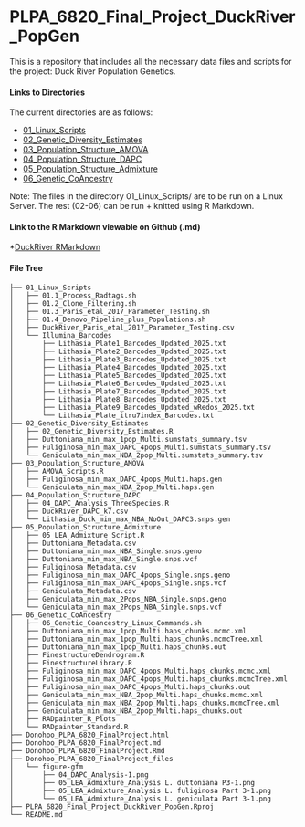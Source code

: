 # PLPA_6820_Final_Project_DuckRiver_PopGen

This is a repository that includes all the necessary data files and scripts for the project: Duck River Population Genetics.

#### Links to Directories
The current directories are as follows:

- [01_Linux_Scripts](https://github.com/sad0046/PLPA_6820_Final_Project_DuckRiver_PopGen/tree/main/01_Linux_Scripts)
- [02_Genetic_Diversity_Estimates](https://github.com/sad0046/PLPA_6820_Final_Project_DuckRiver_PopGen/tree/main/02_Genetic_Diversity_Estimates)
- [03_Population_Structure_AMOVA](https://github.com/sad0046/PLPA_6820_Final_Project_DuckRiver_PopGen/tree/main/03_Population_Structure_AMOVA)
- [04_Population_Structure_DAPC](https://github.com/sad0046/PLPA_6820_Final_Project_DuckRiver_PopGen/tree/main/04_Population_Structure_DAPC)
- [05_Population_Structure_Admixture](https://github.com/sad0046/PLPA_6820_Final_Project_DuckRiver_PopGen/tree/main/05_Population_Structure_Admixture)
- [06_Genetic_CoAncestry](https://github.com/sad0046/PLPA_6820_Final_Project_DuckRiver_PopGen/tree/main/06_Genetic_CoAncestry)

Note: The files in the directory 01_Linux_Scripts/ are to be run on a Linux Server. The rest (02-06) can be run + knitted using R Markdown.

#### Link to the R Markdown viewable on Github (.md)

*[DuckRiver RMarkdown](https://github.com/sad0046/PLPA_6820_Final_Project_DuckRiver_PopGen/blob/main/README.md)

#### File Tree

```
├── 01_Linux_Scripts
│   ├── 01.1_Process_Radtags.sh
│   ├── 01.2_Clone_Filtering.sh
│   ├── 01.3_Paris_etal_2017_Parameter_Testing.sh
│   ├── 01.4_Denovo_Pipeline_plus_Populations.sh
│   ├── DuckRiver_Paris_etal_2017_Parameter_Testing.csv
│   └── Illumina_Barcodes
│       ├── Lithasia_Plate1_Barcodes_Updated_2025.txt
│       ├── Lithasia_Plate2_Barcodes_Updated_2025.txt
│       ├── Lithasia_Plate3_Barcodes_Updated_2025.txt
│       ├── Lithasia_Plate4_Barcodes_Updated_2025.txt
│       ├── Lithasia_Plate5_Barcodes_Updated_2025.txt
│       ├── Lithasia_Plate6_Barcodes_Updated_2025.txt
│       ├── Lithasia_Plate7_Barcodes_Updated_2025.txt
│       ├── Lithasia_Plate8_Barcodes_Updated_2025.txt
│       ├── Lithasia_Plate9_Barcodes_Updated_wRedos_2025.txt
│       └── Lithasia_Plate_itru7index_Barcodes.txt
├── 02_Genetic_Diversity_Estimates
│   ├── 02_Genetic_Diversity_Estimates.R
│   ├── Duttoniana_min_max_1pop_Multi.sumstats_summary.tsv
│   ├── Fuliginosa_min_max_DAPC_4pops_Multi.sumstats_summary.tsv
│   └── Geniculata_min_max_NBA_2pop_Multi.sumstats_summary.tsv
├── 03_Population_Structure_AMOVA
│   ├── AMOVA_Scripts.R
│   ├── Fuliginosa_min_max_DAPC_4pops_Multi.haps.gen
│   └── Geniculata_min_max_NBA_2pop_Multi.haps.gen
├── 04_Population_Structure_DAPC
│   ├── 04_DAPC_Analysis_ThreeSpecies.R
│   ├── DuckRiver_DAPC_k7.csv
│   └── Lithasia_Duck_min_max_NBA_NoOut_DAPC3.snps.gen
├── 05_Population_Structure_Admixture
│   ├── 05_LEA_Admixture_Script.R
│   ├── Duttoniana_Metadata.csv
│   ├── Duttoniana_min_max_NBA_Single.snps.geno
│   ├── Duttoniana_min_max_NBA_Single.snps.vcf
│   ├── Fuliginosa_Metadata.csv
│   ├── Fuliginosa_min_max_DAPC_4pops_Single.snps.geno
│   ├── Fuliginosa_min_max_DAPC_4pops_Single.snps.vcf
│   ├── Geniculata_Metadata.csv
│   ├── Geniculata_min_max_2Pops_NBA_Single.snps.geno
│   └── Geniculata_min_max_2Pops_NBA_Single.snps.vcf
├── 06_Genetic_CoAncestry
│   ├── 06_Genetic_Coancestry_Linux_Commands.sh
│   ├── Duttoniana_min_max_1pop_Multi.haps_chunks.mcmc.xml
│   ├── Duttoniana_min_max_1pop_Multi.haps_chunks.mcmcTree.xml
│   ├── Duttoniana_min_max_1pop_Multi.haps_chunks.out
│   ├── FinestructureDendrogram.R
│   ├── FinestructureLibrary.R
│   ├── Fuliginosa_min_max_DAPC_4pops_Multi.haps_chunks.mcmc.xml
│   ├── Fuliginosa_min_max_DAPC_4pops_Multi.haps_chunks.mcmcTree.xml
│   ├── Fuliginosa_min_max_DAPC_4pops_Multi.haps_chunks.out
│   ├── Geniculata_min_max_NBA_2pop_Multi.haps_chunks.mcmc.xml
│   ├── Geniculata_min_max_NBA_2pop_Multi.haps_chunks.mcmcTree.xml
│   ├── Geniculata_min_max_NBA_2pop_Multi.haps_chunks.out
│   ├── RADpainter_R_Plots
│   └── RADpainter_Standard.R
├── Donohoo_PLPA_6820_FinalProject.html
├── Donohoo_PLPA_6820_FinalProject.md
├── Donohoo_PLPA_6820_FinalProject.Rmd
├── Donohoo_PLPA_6820_FinalProject_files
│   └── figure-gfm
│       ├── 04_DAPC_Analysis-1.png
│       ├── 05_LEA_Admixture_Analysis L. duttoniana P3-1.png
│       ├── 05_LEA_Admixture_Analysis L. fuliginosa Part 3-1.png
│       └── 05_LEA_Admixture_Analysis L. geniculata Part 3-1.png
├── PLPA_6820_Final_Project_DuckRiver_PopGen.Rproj
└── README.md
```